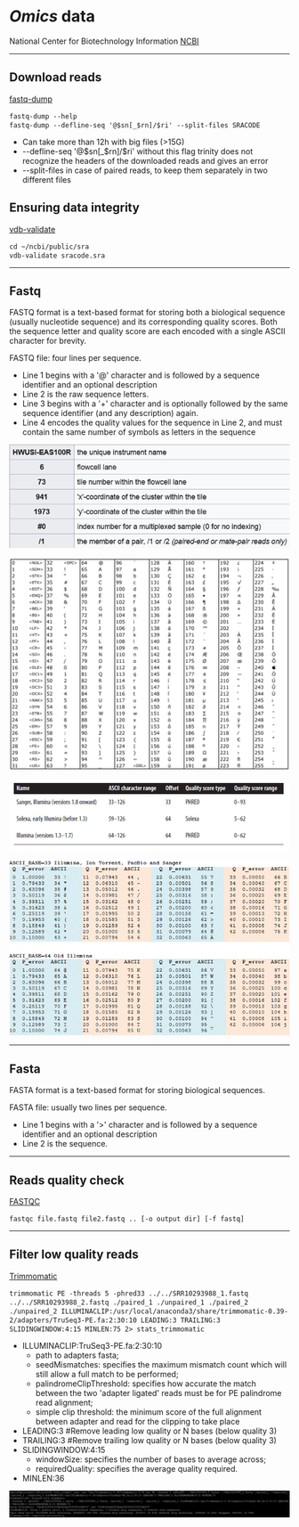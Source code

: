 # *Omics* data

National Center for Biotechnology Information [NCBI](https://www.ncbi.nlm.nih.gov/)

---
## Download reads

[fastq-dump](https://trace.ncbi.nlm.nih.gov/Traces/sra/sra.cgi?view=toolkit_doc&f=fastq-dump)
``` 
fastq-dump --help
fastq-dump --defline-seq '@$sn[_$rn]/$ri' --split-files SRACODE
```

* Can take more than 12h with big files (>15G)
* --defline-seq '@$sn[_$rn]/$ri' without this flag trinity does not recognize the headers of the downloaded reads and gives an error
* --split-files in case of paired reads, to keep them separately in two different files

## Ensuring data integrity
[vdb-validate](https://trace.ncbi.nlm.nih.gov/Traces/sra/sra.cgi?view=toolkit_doc&f=vdb-validate)
```
cd ~/ncbi/public/sra
vdb-validate sracode.sra
```
---
## Fastq

FASTQ format is a text-based format for storing both a biological sequence (usually nucleotide sequence) and its corresponding quality scores. Both the sequence letter and quality score are each encoded with a single ASCII character for brevity.

FASTQ file: four lines per sequence. 
* Line 1 begins with a '@' character and is followed by a sequence identifier and an optional description
* Line 2 is the raw sequence letters.
* Line 3 begins with a '+' character and is optionally followed by the same sequence identifier (and any description) again.
* Line 4 encodes the quality values for the sequence in Line 2, and must contain the same number of symbols as letters in the sequence

![header](https://raw.githubusercontent.com/MariangelaIannello/didattica/main/images/illumina_seq_id.png)

![ascii](https://raw.githubusercontent.com/MariangelaIannello/didattica/main/images/ascii_2.png)

![ascii_2](https://raw.githubusercontent.com/MariangelaIannello/didattica/main/images/ascii.png)

![ascii_3](https://raw.githubusercontent.com/MariangelaIannello/didattica/main/images/ascii33.gif)

---

## Fasta

FASTA format is a text-based format for storing biological sequences.

FASTA file: usually two lines per sequence.
* Line 1 begins with a '>' character and is followed by a sequence identifier and an optional description
*	Line 2 is the sequence.
---
## Reads quality check

[FASTQC](https://www.bioinformatics.babraham.ac.uk/projects/fastqc/)

```
fastqc file.fastq file2.fastq .. [-o output dir] [-f fastq]
```

---
## Filter low quality reads
[Trimmomatic](http://www.usadellab.org/cms/?page=trimmomatic)

```
trimmomatic PE -threads 5 -phred33 ../../SRR10293988_1.fastq ../../SRR10293988_2.fastq ./paired_1 ./unpaired_1 ./paired_2 ./unpaired_2 ILLUMINACLIP:/usr/local/anaconda3/share/trimmomatic-0.39-2/adapters/TruSeq3-PE.fa:2:30:10 LEADING:3 TRAILING:3 SLIDINGWINDOW:4:15 MINLEN:75 2> stats_trimmomatic 
```
* ILLUMINACLIP:TruSeq3-PE.fa:2:30:10  
    * path to adapters fasta;
    * seedMismatches: specifies the maximum mismatch count which will still allow a full match to be performed;
    * palindromeClipThreshold: specifies how accurate the match between the two 'adapter ligated' reads must be for PE palindrome read alignment;
    * simple clip threshold: the minimum score of the full alignment between adapter and read for the clipping to take place
* LEADING:3 #Remove leading low quality or N bases (below quality 3)
* TRAILING:3 #Remove trailing low quality or N bases (below quality 3)
* SLIDINGWINDOW:4:15
    * windowSize: specifies the number of bases to average across; 
    * requiredQuality: specifies the average quality required.
* MINLEN:36


![trimmomatic_1](https://raw.githubusercontent.com/MariangelaIannello/didattica/main/images/trimm_4_15.png)


